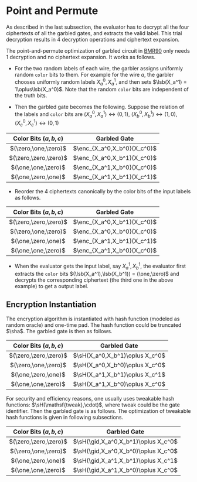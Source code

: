 # Point and Permute
As described in the last subsection, the evaluator has to decrypt all the four ciphertexts of all the garbled gates, and extracts the valid label. This trial decryption results in 4 decryption operations and ciphertext expansion.

The point-and-permute optimization of garbled circuit in [BMR90](https://www.cs.ucdavis.edu/~rogaway/papers/bmr90)  only needs 1 decryption and no ciphertext expansion. It works as follows.


- For the two random labels of each wire, the garbler assigns uniformly random `color` bits to them. For example for the wire $a$, the garbler chooses uniformly random labels $X_a^0,X_a^1$, and then sets $\lsb(X_a^1) = 1\oplus\lsb(X_a^0)$. Note that the random `color` bits are independent of the truth bits.

- Then the garbled gate becomes the following. Suppose the relation of the labels and `color` bits are $(X_a^0,X_a^1)\leftrightarrow(0,1)$, $(X_b^0,X_b^1)\leftrightarrow(1,0)$, $(X_c^0,X_c^1)\leftrightarrow(0,1)$

|Color Bits $(a,b,c)$|Garbled Gate|
|:-:|:-:|
|$(\zero,\one,\zero)$|$\enc_{X_a^0,X_b^0}(X_c^0)$|
|$(\zero,\zero,\zero)$|$\enc_{X_a^0,X_b^1}(X_c^0)$|
|$(\one,\one,\zero)$|$\enc_{X_a^1,X_b^0}(X_c^0)$|
|$(\one,\zero,\one)$|$\enc_{X_a^1,X_b^1}(X_c^1)$|

- Reorder the 4 ciphertexts canonically by the color bits of the input labels as follows.

|Color Bits $(a,b,c)$|Garbled Gate|
|:-:|:-:|
|$(\zero,\zero,\zero)$|$\enc_{X_a^0,X_b^1}(X_c^0)$|
|$(\zero,\one,\zero)$|$\enc_{X_a^0,X_b^0}(X_c^0)$|
|$(\one,\zero,\one)$|$\enc_{X_a^1,X_b^1}(X_c^1)$|
|$(\one,\one,\zero)$|$\enc_{X_a^1,X_b^0}(X_c^0)$|

- When the evaluator gets the input label, say $X_a^1,X_b^1$, the evaluator first extracts the `color` bits $(\lsb(X_a^1),\lsb(X_b^1)) = (\one,\zero)$ and decrypts the corresponding ciphertext (the third one in the above example) to get a output label.

## Encryption Instantiation
The encryption algorithm is instantiated with hash function (modeled as random oracle) and one-time pad.
The hash function could be truncated $\sha$. The garbled gate is then as follows.

|Color Bits $(a,b,c)$|Garbled Gate|
|:-:|:-:|
|$(\zero,\zero,\zero)$|$\sH(X_a^0,X_b^1)\oplus X_c^0$|
|$(\zero,\one,\zero)$|$\sH(X_a^0,X_b^0)\oplus X_c^0$|
|$(\one,\zero,\one)$|$\sH(X_a^1,X_b^1)\oplus X_c^1$|
|$(\one,\one,\zero)$|$\sH(X_a^1,X_b^0)\oplus X_c^0$|

For security and efficiency reasons, one usually uses tweakable hash functions: $\sH(\mathsf{tweak},\cdot)$, where $\mathsf{tweak}$ could be the gate identifier. Then the garbled gate is as follows. The optimization of tweakable hash functions is given in following subsections.

|Color Bits $(a,b,c)$|Garbled Gate|
|:-:|:-:|
|$(\zero,\zero,\zero)$|$\sH(\gid,X_a^0,X_b^1)\oplus X_c^0$|
|$(\zero,\one,\zero)$|$\sH(\gid,X_a^0,X_b^0)\oplus X_c^0$|
|$(\one,\zero,\one)$|$\sH(\gid,X_a^1,X_b^1)\oplus X_c^1$|
|$(\one,\one,\zero)$|$\sH(\gid,X_a^1,X_b^0)\oplus X_c^0$|